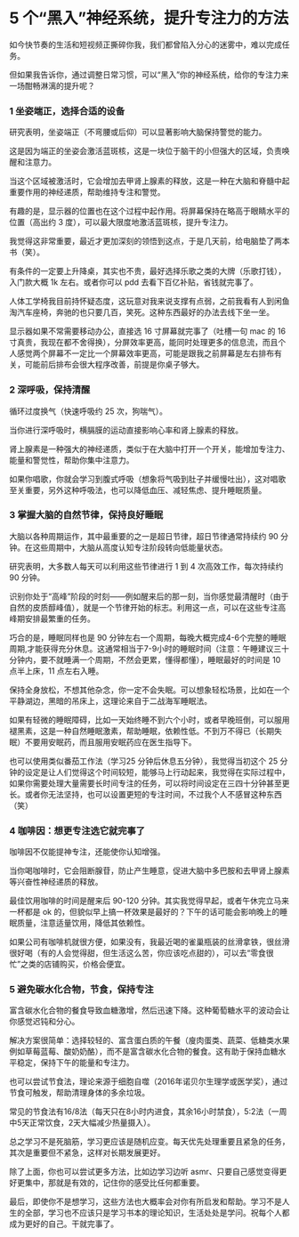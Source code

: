 # 5 个“黑入”神经系统，提升专注力的方法

如今快节奏的生活和短视频正撕碎你我，我们都曾陷入分心的迷雾中，难以完成任务。

但如果我告诉你，通过调整日常习惯，可以“黑入”你的神经系统，给你的专注力来一场酣畅淋漓的提升呢？

### 1 坐姿端正，选择合适的设备

研究表明，坐姿端正（不弯腰或后仰）可以显著影响大脑保持警觉的能力。

这是因为端正的坐姿会激活蓝斑核，这是一块位于脑干的小但强大的区域，负责唤醒和注意力。

当这个区域被激活时，它会增加去甲肾上腺素的释放，这是一种在大脑和脊髓中起重要作用的神经递质，帮助维持专注和警觉。

有趣的是，显示器的位置也在这个过程中起作用。将屏幕保持在略高于眼睛水平的位置（高出约 3 度），可以最大限度地激活蓝斑核，提升专注力。

我觉得这非常重要，最近才更加深刻的领悟到这点，于是几天前，给电脑垫了两本书（笑）。

有条件的一定要上升降桌，其实也不贵，最好选择乐歌之类的大牌（乐歌打钱），入门款大概 1k 左右。或者你可以 pdd 去看下百亿补贴，省钱就完事了。

人体工学椅我目前持怀疑态度，这玩意对我来说支撑有点弱，之前我看有人到闲鱼淘汽车座椅，奔驰的也只要几百，笑死。这种东西最好的办法去线下坐一坐。

显示器如果不常需要移动办公，直接选 16 寸屏幕就完事了（吐槽一句 mac 的 16 寸真贵，我现在都不舍得换），分屏效率更高，能同时处理更多的信息流，而且个人感觉两个屏幕不一定比一个屏幕效率更高，可能是跟我之前屏幕是左右排布有关，可能前后排布会很大程序改善，前提是你桌子够大。

### 2 深呼吸，保持清醒

循环过度换气（快速呼吸约 25 次，狗喘气）。

当你进行深呼吸时，横膈膜的运动直接影响心率和肾上腺素的释放。

肾上腺素是一种强大的神经递质，类似于在大脑中打开一个开关，能增加专注力、能量和警觉性，帮助你集中注意力。

如果你唱歌，你就会学习到腹式呼吸（想象将气吸到肚子并缓慢吐出），这对唱歌至关重要，另外这种呼吸法，也可以降低血压、减轻焦虑、提升睡眠质量。

### 3 掌握大脑的自然节律，保持良好睡眠

大脑以各种周期运作，其中最重要的之一是超日节律，超日节律通常持续约 90 分钟。在这些周期中，大脑从高度认知专注阶段转向低能量状态。

研究表明，大多数人每天可以利用这些节律进行 1 到 4 次高效工作，每次持续约 90 分钟。

识别你处于“高峰”阶段的时刻——例如醒来后的那一刻，当你感觉最清醒时（由于自然的皮质醇峰值），就是一个节律开始的标志。利用这一点，可以在这些专注高峰期安排最繁重的任务。

巧合的是，睡眠同样也是 90 分钟左右一个周期，每晚大概完成4-6个完整的睡眠周期,才能获得充分休息。这通常相当于7-9小时的睡眠时间（注意：午睡建议三十分钟内，要不就睡满一个周期，不然会更累，懂得都懂），睡眠最好的时间是 10 点半上床，11 点左右入睡。

保持全身放松，不想其他杂念，你一定不会失眠。可以想象轻松场景，比如在一个平静湖边，黑暗的吊床上，这理论来自于二战海军睡眠法。

如果有轻微的睡眠障碍，比如一天始终睡不到六个小时，或者早晚班倒，可以服用褪黑素，这是一种自然睡眠激素，帮助睡眠，依赖性低。不到万不得已（长期失眠）不要用安眠药，而且服用安眠药应在医生指导下。

也可以使用类似番茄工作法（学习25 分钟后休息五分钟），我觉得当初这个 25 分钟的设定是让人们觉得这个时间较短，能够马上行动起来，我觉得在实际过程中，如果你需要处理大量需要长时间专注的任务，可以将时间设定在三四十分钟甚至更长。或者你无法坚持，也可以设置更短的专注时间，不过我个人不感冒这种东西（笑）

### 4 咖啡因：想更专注选它就完事了

咖啡因不仅能提神专注，还能使你认知增强。

当你喝咖啡时，它会阻断腺苷，防止产生睡意，促进大脑中多巴胺和去甲肾上腺素等兴奋性神经递质的释放。

最佳饮用咖啡的时间是醒来后 90-120 分钟。其实我觉得早起，或者午休完立马来一杯都是 ok 的，但貌似早上搞一杯效果是最好的？下午的话可能会影响晚上的睡眠质量，注意适量饮用，降低其依赖性。

如果公司有咖啡机就很方便，如果没有，我最近喝的雀巢瓶装的丝滑拿铁，很丝滑很好喝（有的人会觉得甜，但生活这么苦，你应该吃点甜的），可以去“零食很忙”之类的店铺购买，价格会便宜。

### 5 避免碳水化合物，节食，保持专注

富含碳水化合物的餐食导致血糖激增，然后迅速下降。这种葡萄糖水平的波动会让你感觉迟钝和分心。

解决方案很简单：选择较轻的、富含蛋白质的午餐（廋肉蛋类、蔬菜、低糖类水果例如草莓蓝莓、酸奶奶酪），而不是富含碳水化合物的餐食。这有助于保持血糖水平稳定，保持下午的能量和专注力。

也可以尝试节食法，理论来源于细胞自噬（2016年诺贝尔生理学或医学奖），通过节食可触发，帮助清理身体的多余垃圾。

常见的节食法有16/8法（每天只在8小时内进食，其余16小时禁食），5:2法（一周中5天正常饮食，2天大幅减少热量摄入）。

总之学习不是死脑筋，学习更应该是随机应变。每天优先处理重要且紧急的任务，其次是重要但不紧急，这样对长期发展更好。

除了上面，你也可以尝试更多方法，比如边学习边听 asmr、只要自己感觉变得更好更集中，那就是有效的，记住你的感受比任何都重要。

最后，即使你不是想学习，这些方法也大概率会对你有所启发和帮助。学习不是人生的全部，学习也不应该只是学习书本的理论知识，生活处处是学问。祝每个人都成为更好的自己。干就完事了。
